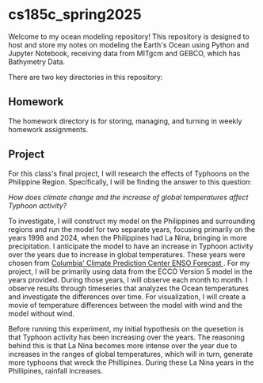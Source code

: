 # cs185c_spring2025
Welcome to my ocean modeling repository! This repository is designed to host and store my notes on modeling the Earth's Ocean using Python and Jupyter Notebook, receiving data from MITgcm and GEBCO, which has Bathymetry Data. 

There are two key directories in this repository:

## Homework
The homework directory is for storing, managing, and turning in weekly homework assignments.

## Project
For this class's final project, I will research the effects of Typhoons on the Philippine Region. Specifically, I will be finding the answer to this question: 

_How does climate change and the increase of global temperatures affect Typhoon activity?_

To investigate, I will construct my model on the Philippines and surrounding regions and run the model for two separate years, focusing primarily on the years 1998 and 2024, when the Philippines had La Nina, bringing in more precipitation. I anticipate the model to have an increase in Typhoon activity over the years due to increase in global temperatures. These years were chosen from  [Columbia' Climate Prediction Center ENSO Forecast ](https://iri.columbia.edu/our-expertise/climate/forecasts/enso/current/?enso_tab=enso-sst_image). For my project, I will be primarily using data from the ECCO Version 5 model in the years provided. During those years, I will observe each month to month. I observe results through timeseries that analyzes the Ocean temperatures and investigate the differences over time. For visualization, I will create a movie of temperature differences between the model with wind and the model without wind.

Before running this experiment, my initial hypothesis on the quesetion is that Typhoon activity has been increasing over the years. The reasoning behind this is that La Nina becomes more intense over the year due to increases in the ranges of global temperatures, which will in turn, generate more typhoons that wreck the Phillipines. During these La Nina years in the Phillipines, rainfall increases. 